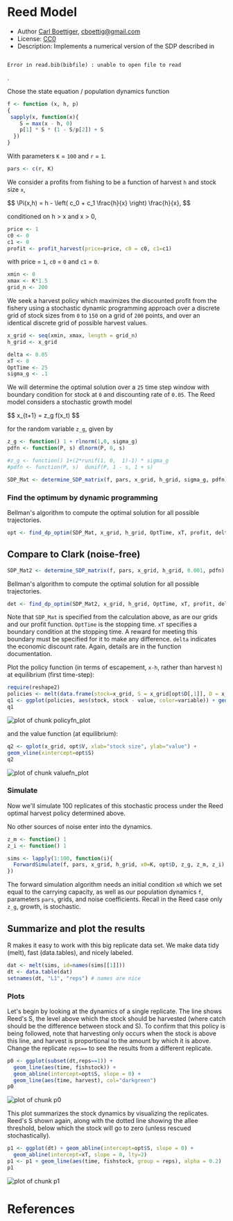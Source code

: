 




# Reed Model

 * Author [Carl Boettiger](http://carlboettiger.info), <cboettig@gmail.com>
 * License: [CC0](http://creativecommons.org/publicdomain/zero/1.0/)
 * Description:  Implements a numerical version of the SDP described in 

```

Error in read.bib(bibfile) : unable to open file to read

```

.





Chose the state equation / population dynamics function


```r
f <- function (x, h, p) 
{
 sapply(x, function(x){
  	S = max(x - h, 0)
  	p[1] * S * (1 - S/p[2]) + S
  })
}
```


With parameters `K` = `100` and `r` = `1`.


```r
pars <- c(r, K)
```


We consider a profits from fishing to be a function of harvest `h` and stock size `x`,  

<div> $$ \Pi(x,h) = h - \left( c_0  + c_1 \frac{h}{x} \right) \frac{h}{x}, $$ </div> 


conditioned on h > x and x > 0,


```r
price <- 1
c0 <- 0
c1 <- 0
profit <- profit_harvest(price=price, c0 = c0, c1=c1) 
```


with price = `1`, `c0` = `0` and `c1` = `0`. 



```r
xmin <- 0
xmax <- K*1.5
grid_n <- 200
```


We seek a harvest policy which maximizes the discounted profit from the fishery using a stochastic dynamic programming approach over a discrete grid of stock sizes from `0` to `150` on a grid of `200` points, and over an identical discrete grid of possible harvest values.  



```r
x_grid <- seq(xmin, xmax, length = grid_n)  
h_grid <- x_grid  
```




```r
delta <- 0.05
xT <- 0
OptTime <- 25
sigma_g <- .1
```


We will determine the optimal solution over a `25` time step window with boundary condition for stock at `0` and discounting rate of `0.05`.  The Reed model considers a stochastic growth model 

<div> $$ x_{t+1} = z_g f(x_t) $$ </div> 

for the random variable `z_g`, given by 


```r
z_g <- function() 1 + rlnorm(1,0, sigma_g)  
pdfn <- function(P, s) dlnorm(P, 0, s)

#z_g <- function() 1+(2*runif(1, 0,  1)-1) * sigma_g
#pdfn <- function(P, s)  dunif(P, 1 - s, 1 + s)
```






```r
SDP_Mat <- determine_SDP_matrix(f, pars, x_grid, h_grid, sigma_g, pdfn)
```


### Find the optimum by dynamic programming

Bellman's algorithm to compute the optimal solution for all possible trajectories.


```r
opt <- find_dp_optim(SDP_Mat, x_grid, h_grid, OptTime, xT, profit, delta, reward=0)
```



## Compare to Clark (noise-free)


```r
SDP_Mat2 <- determine_SDP_matrix(f, pars, x_grid, h_grid, 0.001, pdfn)
```


Bellman's algorithm to compute the optimal solution for all possible trajectories.


```r
det <- find_dp_optim(SDP_Mat2, x_grid, h_grid, OptTime, xT, profit, delta, reward=0)
```




Note that `SDP_Mat` is specified from the calculation above, as are our grids and our profit function. `OptTime` is the stopping time.  `xT` specifies a boundary condition at the stopping time. A reward for meeting this boundary must be specified for it to make any difference.  `delta` indicates the economic discount rate. Again, details are in the function documentation.   


Plot the policy function (in terms of escapement, `x-h`, rather than harvest `h`) at equilibrium (first time-step):


```r
require(reshape2)
policies <- melt(data.frame(stock=x_grid, S = x_grid[opt$D[,1]], D = x_grid[det$D[,1]]), id="stock")
q1 <- ggplot(policies, aes(stock, stock - value, color=variable)) + geom_point() + xlab("stock size") + ylab("escapement") 
q1
```

![plot of chunk policyfn_plot](figure/policyfn_plot.png) 


and the value function (at equilibrium):


```r
q2 <- qplot(x_grid, opt$V, xlab="stock size", ylab="value") + 
geom_vline(xintercept=opt$S)
q2
```

![plot of chunk valuefn_plot](figure/valuefn_plot.png) 






### Simulate 
Now we'll simulate 100 replicates of this stochastic process under the Reed optimal harvest policy determined above.

No other sources of noise enter into the dynamics.  


```r
z_m <- function() 1
z_i <- function() 1
```




```r
sims <- lapply(1:100, function(i){
  ForwardSimulate(f, pars, x_grid, h_grid, x0=K, opt$D, z_g, z_m, z_i)
})
```


The forward simulation algorithm needs an initial condition `x0` which we set equal to the carrying capacity, as well as our population dynamics `f`, parameters `pars`, grids, and noise coefficients.  Recall in the Reed case only `z_g`, growth, is stochastic.  


## Summarize and plot the results                                                   

R makes it easy to work with this big replicate data set.  We make data tidy (melt), fast (data.tables), and nicely labeled.


```r
dat <- melt(sims, id=names(sims[[1]]))  
dt <- data.table(dat)
setnames(dt, "L1", "reps") # names are nice
```


### Plots 

Let's begin by looking at the dynamics of a single replicate. The line shows Reed's S, the level above which the stock should be harvested (where catch should be the difference between stock and S).  To confirm that this policy is being followed, note that harvesting only occurs when the stock is above this line, and harvest is proportional to the amount by which it is above.  Change the replicate `reps==` to see the results from a different replicate.  


```r
p0 <- ggplot(subset(dt,reps==1)) +
  geom_line(aes(time, fishstock)) +
  geom_abline(intercept=opt$S, slope = 0) +
  geom_line(aes(time, harvest), col="darkgreen") 
p0
```

![plot of chunk p0](figure/p0.png) 



This plot summarizes the stock dynamics by visualizing the replicates. Reed's S shown again, along with the dotted line showing the allee threshold, below which the stock will go to zero (unless rescued stochastically). 


```r
p1 <- ggplot(dt) + geom_abline(intercept=opt$S, slope = 0) + 
  geom_abline(intercept=xT, slope = 0, lty=2) 
p1 <- p1 + geom_line(aes(time, fishstock, group = reps), alpha = 0.2)
p1
```

![plot of chunk p1](figure/p1.png) 



# References






